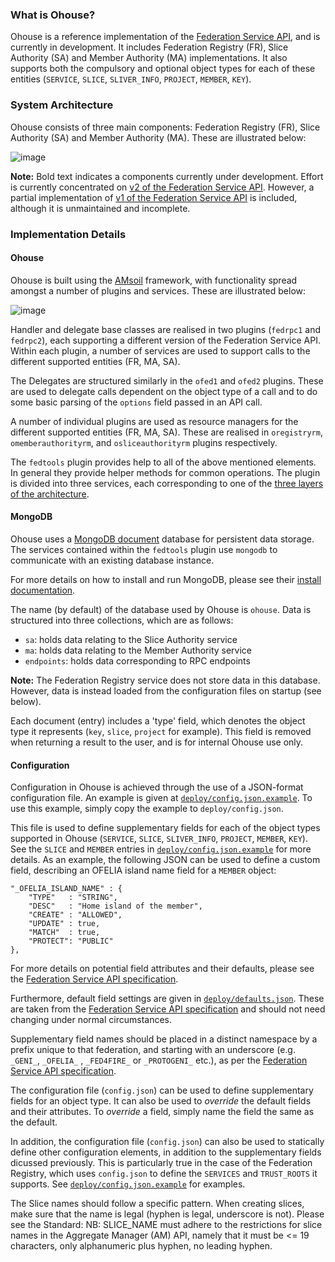 ### What is Ohouse?

Ohouse is a reference implementation of the [Federation Service API](http://groups.geni.net/geni/wiki/CommonFederationAPIv2), and is currently in development. It includes Federation Registry (FR), Slice Authority (SA) and Member Authority (MA) implementations. It also supports both the compulsory and optional object types for each of these entities (`SERVICE`, `SLICE`, `SLIVER_INFO`, `PROJECT`, `MEMBER`, `KEY`).

### System Architecture

Ohouse consists of three main components: Federation Registry (FR), Slice Authority (SA) and Member Authority (MA). These are illustrated below:

![image](https://raw.githubusercontent.com/motine/Ohouse/development/docs/ohouse_high_level.png)

**Note:** Bold text indicates a components currently under development. Effort is currently concentrated on [v2 of the Federation Service API](http://groups.geni.net/geni/wiki/CommonFederationAPIv2). However, a partial implementation of [v1 of the Federation Service API](http://groups.geni.net/geni/wiki/CommonFederationAPIv1) is included, although it is unmaintained and incomplete.

### Implementation Details

#### Ohouse

Ohouse is built using the [AMsoil](https://github.com/motine/AMsoil) framework, with functionality spread amongst a number of plugins and services. These are illustrated below:

![image](https://raw.githubusercontent.com/motine/Ohouse/development/docs/ohouse_technical.png)

Handler and delegate base classes are realised in two plugins (`fedrpc1` and `fedrpc2`), each supporting a different version of the Federation Service API. Within each plugin, a number of services are used to support calls to the different supported entities (FR, MA, SA).

The Delegates are structured similarly in the `ofed1` and `ofed2` plugins. These are used to delegate calls dependent on the object type of a call and to do some basic parsing of the `options` field passed in an API call.

A number of individual plugins are used as resource managers for the different supported entities (FR, MA, SA). These are realised in `oregistryrm`, `omemberauthorityrm`, and `osliceauthorityrm` plugins respectively.

The `fedtools` plugin provides help to all of the above mentioned elements. In general they provide helper methods for common operations. The plugin is divided into three services, each corresponding to one of the [three layers of the architecture](https://github.com/motine/Ohouse/docs/ohouse_high_level.png).

#### MongoDB

Ohouse uses a [MongoDB document](https://www.mongodb.org/) database for persistent data storage. The services contained within the `fedtools` plugin use `mongodb` to communicate with an existing database instance.

For more details on how to install and run MongoDB, please see their [install documentation](http://docs.mongodb.org/manual/installation/). 

The name (by default) of the database used by Ohouse is `ohouse`. Data is structured into three collections, which are as follows:

* `sa`: holds data relating to the Slice Authority service
* `ma`:  holds data relating to the Member Authority service
* `endpoints`:  holds data corresponding to RPC endpoints

**Note:** The Federation Registry service does not store data in this database. However, data is instead loaded from the configuration files on startup (see below).

Each document (entry) includes a 'type' field, which denotes the object type it represents (`key`, `slice`, `project` for example). This field is removed when returning a result to the user, and is for internal Ohouse use only.

#### Configuration 

Configuration in Ohouse is achieved through the use of a JSON-format configuration file. An example is given at [`deploy/config.json.example`](https://github.com/motine/Ohouse/deploy/config.json.example). To use this example, simply copy the example to `deploy/config.json`.

This file is used to define supplementary fields for each of the object types supported in Ohouse (`SERVICE`, `SLICE`, `SLIVER_INFO`, `PROJECT`, `MEMBER`, `KEY`). See the `SLICE` and `MEMBER` entries in [`deploy/config.json.example`](https://github.com/motine/Ohouse/deploy/config.json.example) for more details. As an example, the following JSON can be used to define a custom field, describing an OFELIA island name field for a `MEMBER` object:


```
"_OFELIA_ISLAND_NAME" : {
	"TYPE"   : "STRING",
	"DESC"   : "Home island of the member",
	"CREATE" : "ALLOWED",
	"UPDATE" : true,
 	"MATCH"  : true,
	"PROTECT": "PUBLIC"
},
```
For more details on potential field attributes and their defaults, please see the [Federation Service API specification](http://groups.geni.net/geni/wiki/CommonFederationAPIv2).

Furthermore, default field settings are given in [`deploy/defaults.json`](https://github.com/motine/Ohouse/deploy/defaults.json). These are taken from the [Federation Service API specification](http://groups.geni.net/geni/wiki/CommonFederationAPIv2) and should not need changing under normal circumstances.

Supplementary field names should be placed in a distinct namespace by a prefix unique to that federation, and starting with an underscore (e.g. `_GENI_`, `_OFELIA_` , `_FED4FIRE_` or `_PROTOGENI_` etc.), as per the [Federation Service API specification](http://groups.geni.net/geni/wiki/CommonFederationAPIv2).

The configuration file (`config.json`) can be used to define supplementary fields for an object type. It can also be used to *override* the default fields and their attributes. To *override* a field, simply name the field the same as the default.

In addition, the configuration file (`config.json`) can also be used to statically define other configuration elements, in addition to the supplementary fields dicussed previously. This is particularly true in the case of the Federation Registry, which uses `config.json` to define the `SERVICES` and `TRUST_ROOTS` it supports. See [`deploy/config.json.example`](https://github.com/motine/Ohouse/deploy/config.json.example) for examples.

The Slice names should follow a specific pattern. When creating slices, make sure that the name is legal (hyphen is legal, underscore is not). Please see the Standard: NB: SLICE_NAME must adhere to the restrictions for slice names in the Aggregate Manager (AM) API, namely that it must be <= 19 characters, only alphanumeric plus hyphen, no leading hyphen. 